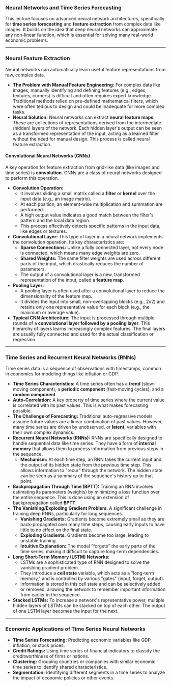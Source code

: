 ### Neural Networks and Time Series Forecasting

This lecture focuses on advanced neural network architectures, specifically for **time series forecasting** and **feature extraction** from complex data like images. It builds on the idea that deep neural networks can approximate any non-linear function, which is essential for solving many real-world economic problems.

---

### Neural Feature Extraction

Neural networks can automatically learn useful feature representations from raw, complex data.

* **The Problem with Manual Feature Engineering:** For complex data like images, manually identifying and defining features (e.g., edges, textures, corners) is difficult and often requires expert knowledge. Traditional methods relied on pre-defined mathematical filters, which were often tedious to design and could be inadequate for more complex tasks.
* **Neural Solution:** Neural networks can extract **neural feature maps**. These are collections of representations derived from the intermediate (hidden) layers of the network. Each hidden layer's output can be seen as a transformed representation of the input, acting as a learned filter without the need for manual design. This process is called neural feature extraction.

#### Convolutional Neural Networks (CNNs)

A key operation for feature extraction from grid-like data (like images and time series) is **convolution**. CNNs are a class of neural networks designed to perform this operation.

* **Convolution Operation:**
    * It involves sliding a small matrix called a **filter** or **kernel** over the input data (e.g., an image matrix).
    * At each position, an element-wise multiplication and summation are performed.
    * A high output value indicates a good match between the filter's pattern and the local data region.
    * This process effectively detects specific patterns in the input data, like edges or textures.
* **Convolutional Layer:** This type of layer in a neural network implements the convolution operation. Its key characteristics are:
    * **Sparse Connections:** Unlike a fully connected layer, not every node is connected, which means many edge weights are zero.
    * **Shared Weights:** The same filter weights are used across different parts of the input, which drastically reduces the number of parameters.
    * The output of a convolutional layer is a new, transformed representation of the input, called a **feature map**.
* **Pooling Layer:**
    * A pooling layer is often used after a convolutional layer to reduce the dimensionality of the feature map.
    * It divides the input into small, non-overlapping blocks (e.g., 2x2) and retains only one representative value for each block (e.g., the maximum or average value).
* **Typical CNN Architecture:** The input is processed through multiple rounds of a **convolutional layer followed by a pooling layer**. This hierarchy of layers learns increasingly complex features. The final layers are usually fully connected and used for the actual classification or regression.

---

### Time Series and Recurrent Neural Networks (RNNs)

Time series data is a sequence of observations with timestamps, common in economics for modeling things like inflation or GDP.

* **Time Series Characteristics:** A time series often has a **trend** (slow-moving component), a **periodic component** (fast-moving cycles), and a **random component**.
* **Auto-Correlation:** A key property of time series where the current value is correlated with its past values. This is what makes forecasting possible.
* **The Challenge of Forecasting:** Traditional auto-regressive models assume future values are a linear combination of past values. However, many time series are driven by unobserved, or **latent**, variables with their own complex dynamics.
* **Recurrent Neural Networks (RNNs):** RNNs are specifically designed to handle sequential data like time series. They have a form of **internal memory** that allows them to process information from previous steps in the sequence.
    * **Mechanism:** At each time step, an RNN takes the current input and the output of its hidden state from the previous time step. This allows information to "recur" through the network. The hidden state can be seen as a summary of the sequence's history up to that point.
* **Backpropagation Through Time (BPTT):** Training an RNN involves estimating its parameters (weights) by minimizing a loss function over the entire sequence. This is done using an extension of backpropagation called **BPTT**.
* **The Vanishing/Exploding Gradient Problem:** A significant challenge in training deep RNNs, particularly for long sequences.
    * **Vanishing Gradients:** Gradients become extremely small as they are back-propagated over many time steps, causing early inputs to have little to no effect on the final state.
    * **Exploding Gradients:** Gradients become too large, leading to unstable training.
    * **Intuitive Explanation:** The model "forgets" the early parts of the time series, making it difficult to capture long-term dependencies.
* **Long Short-Term Memory (LSTM) Networks:**
    * LSTMs are a sophisticated type of RNN designed to solve the vanishing gradient problem.
    * They introduce a **cell state** variable, which acts as a "long-term memory," and is controlled by various "gates" (input, forget, output).
    * Information is stored in this cell state and can be selectively added or removed, allowing the network to remember important information from earlier in the sequence.
* **Stacked LSTMs:** To increase a network's representative power, multiple hidden layers of LSTMs can be stacked on top of each other. The output of one LSTM layer becomes the input for the next.

---

### Economic Applications of Time Series Neural Networks

* **Time Series Forecasting:** Predicting economic variables like GDP, inflation, or stock prices.
* **Credit Ratings:** Using time series of financial indicators to classify the creditworthiness of firms or nations.
* **Clustering:** Grouping countries or companies with similar economic time series to identify shared characteristics.
* **Segmentation:** Identifying different segments in a time series to analyze the impact of economic policies or other events.